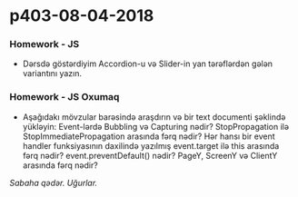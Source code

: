 # p403-08-04-2018

### Homework - JS
- Dərsdə göstərdiyim Accordion-u və Slider-in yan tərəflərdən gələn variantını yazın.

### Homework - JS Oxumaq
- Aşağıdakı mövzular barəsində araşdırın və bir text documenti şəklində yükləyin:
  Event-lərdə Bubbling və Capturing nədir?
  StopPropagation ilə StopImmediatePropagation arasında fərq nədir?
  Hər hansı bir event handler funksiyasının daxilində yazılmış event.target ilə this arasında fərq nədir?
  event.preventDefault() nədir?
  PageY, ScreenY və ClientY arasında fərq nədir?
  
*Sabaha qədər. Uğurlar.*
